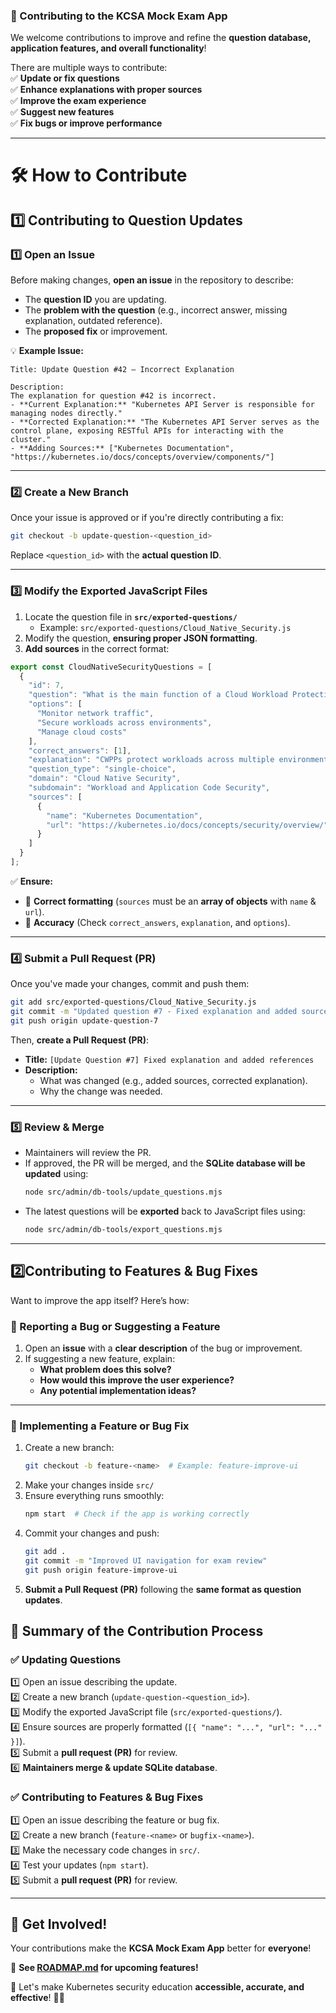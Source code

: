 ### **📝 Contributing to the KCSA Mock Exam App**  

We welcome contributions to improve and refine the **question database, application features, and overall functionality**!  

There are multiple ways to contribute:  
✅ **Update or fix questions**  
✅ **Enhance explanations with proper sources**  
✅ **Improve the exam experience**  
✅ **Suggest new features**  
✅ **Fix bugs or improve performance**  

---

# **🛠 How to Contribute**  

## **1️⃣ Contributing to Question Updates**  
### **1️⃣ Open an Issue**  
Before making changes, **open an issue** in the repository to describe:  
- The **question ID** you are updating.  
- The **problem with the question** (e.g., incorrect answer, missing explanation, outdated reference).  
- The **proposed fix** or improvement.  

💡 **Example Issue:**  
```
Title: Update Question #42 – Incorrect Explanation  

Description:  
The explanation for question #42 is incorrect.  
- **Current Explanation:** "Kubernetes API Server is responsible for managing nodes directly."  
- **Corrected Explanation:** "The Kubernetes API Server serves as the control plane, exposing RESTful APIs for interacting with the cluster."  
- **Adding Sources:** ["Kubernetes Documentation", "https://kubernetes.io/docs/concepts/overview/components/"]
```

---

### **2️⃣ Create a New Branch**  
Once your issue is approved or if you're directly contributing a fix:  
```bash
git checkout -b update-question-<question_id>
```
Replace `<question_id>` with the **actual question ID**.

---

### **3️⃣ Modify the Exported JavaScript Files**  
1. Locate the question file in **`src/exported-questions/`**  
   - Example: `src/exported-questions/Cloud_Native_Security.js`
2. Modify the question, **ensuring proper JSON formatting**.
3. **Add sources** in the correct format:  
```js
export const CloudNativeSecurityQuestions = [
  {
    "id": 7,
    "question": "What is the main function of a Cloud Workload Protection Platform (CWPP)?",
    "options": [
      "Monitor network traffic",
      "Secure workloads across environments",
      "Manage cloud costs"
    ],
    "correct_answers": [1],
    "explanation": "CWPPs protect workloads across multiple environments.",
    "question_type": "single-choice",
    "domain": "Cloud Native Security",
    "subdomain": "Workload and Application Code Security",
    "sources": [
      {
        "name": "Kubernetes Documentation",
        "url": "https://kubernetes.io/docs/concepts/security/overview/"
      }
    ]
  }
];
```
✅ **Ensure:**
- 📝 **Correct formatting** (`sources` must be an **array of objects** with `name` & `url`).  
- 🔢 **Accuracy** (Check `correct_answers`, `explanation`, and `options`).  

---

### **4️⃣ Submit a Pull Request (PR)**  
Once you've made your changes, commit and push them:  
```bash
git add src/exported-questions/Cloud_Native_Security.js
git commit -m "Updated question #7 - Fixed explanation and added sources"
git push origin update-question-7
```
Then, **create a Pull Request (PR)**:
- **Title:** `[Update Question #7] Fixed explanation and added references`
- **Description:**  
  - What was changed (e.g., added sources, corrected explanation).
  - Why the change was needed.  

---

### **5️⃣ Review & Merge**
- Maintainers will review the PR.
- If approved, the PR will be merged, and the **SQLite database will be updated** using:
  ```bash
  node src/admin/db-tools/update_questions.mjs
  ```
- The latest questions will be **exported** back to JavaScript files using:
  ```bash
  node src/admin/db-tools/export_questions.mjs
  ```

---


## **2️⃣Contributing to Features & Bug Fixes**  
Want to improve the app itself? Here’s how:  

### **📌 Reporting a Bug or Suggesting a Feature**
1. Open an **issue** with a **clear description** of the bug or improvement.
2. If suggesting a new feature, explain:  
   - **What problem does this solve?**  
   - **How would this improve the user experience?**  
   - **Any potential implementation ideas?**  

---

### **📌 Implementing a Feature or Bug Fix**
1. Create a new branch:  
   ```bash
   git checkout -b feature-<name>  # Example: feature-improve-ui
   ```
2. Make your changes inside `src/`  
3. Ensure everything runs smoothly:  
   ```bash
   npm start  # Check if the app is working correctly
   ```
4. Commit your changes and push:  
   ```bash
   git add .
   git commit -m "Improved UI navigation for exam review"
   git push origin feature-improve-ui
   ```
5. **Submit a Pull Request (PR)** following the **same format as question updates**.


## **🔹 Summary of the Contribution Process**
### **✅ Updating Questions**
1️⃣ Open an issue describing the update.  
2️⃣ Create a new branch (`update-question-<question_id>`).  
3️⃣ Modify the exported JavaScript file (`src/exported-questions/`).  
4️⃣ Ensure sources are properly formatted (`[{ "name": "...", "url": "..." }]`).  
5️⃣ Submit a **pull request (PR)** for review.  
6️⃣ **Maintainers merge & update SQLite database**.  

### **✅ Contributing to Features & Bug Fixes**
1️⃣ Open an issue describing the feature or bug fix.  
2️⃣ Create a new branch (`feature-<name>` or `bugfix-<name>`).  
3️⃣ Make the necessary code changes in `src/`.  
4️⃣ Test your updates (`npm start`).  
5️⃣ Submit a **pull request (PR)** for review.  

---

## **🚀 Get Involved!**
Your contributions make the **KCSA Mock Exam App** better for **everyone**!  

📖 **See [ROADMAP.md](ROADMAP.md) for upcoming features!**  

🚀 Let's make Kubernetes security education **accessible, accurate, and effective**! 🎯🔥  